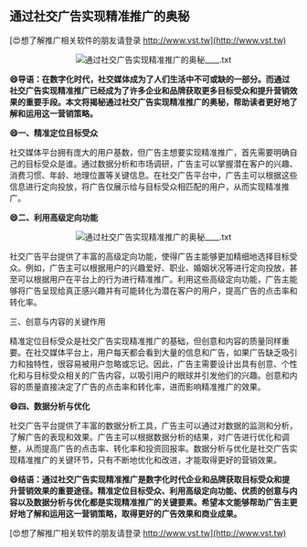## **通过社交广告实现精准推广的奥秘**

[😍想了解推广相关软件的朋友请登录 http://www.vst.tw](http://www.vst.tw)

 <center><img src="https://vst.tw/MP4/tuiguang/png/0.png" alt="通过社交广告实现精准推广的奥秘____.txt"></center>

**😄导语：在数字化时代，社交媒体成为了人们生活中不可或缺的一部分。而通过社交广告实现精准推广已经成为了许多企业和品牌获取更多目标受众和提升营销效果的重要手段。本文将揭秘通过社交广告实现精准推广的奥秘，帮助读者更好地了解和运用这一营销策略。**

**😄一、精准定位目标受众**

社交媒体平台拥有庞大的用户基数，但广告主想要实现精准推广，首先需要明确自己的目标受众是谁。通过数据分析和市场调研，广告主可以掌握潜在客户的兴趣、消费习惯、年龄、地理位置等关键信息。在社交广告平台中，广告主可以根据这些信息进行定向投放，将广告仅展示给与目标受众相匹配的用户，从而实现精准推广。

**😄二、利用高级定向功能**

 <center><img src="https://vst.tw/MP4/tuiguang/png/7.png" alt="通过社交广告实现精准推广的奥秘____.txt"></center>

社交广告平台提供了丰富的高级定向功能，使得广告主能够更加精细地选择目标受众。例如，广告主可以根据用户的兴趣爱好、职业、婚姻状况等进行定向投放，甚至可以根据用户在平台上的行为进行精准推广。利用这些高级定向功能，广告主能够将广告呈现给真正感兴趣并有可能转化为潜在客户的用户，提高广告的点击率和转化率。

三、创意与内容的关键作用

精准定位目标受众是社交广告实现精准推广的基础，但创意和内容的质量同样重要。在社交媒体平台上，用户每天都会看到大量的信息和广告，如果广告缺乏吸引力和独特性，很容易被用户忽略或忘记。因此，广告主需要设计出具有创意、个性化和与目标受众相关的广告内容，以吸引用户的眼球并引发他们的兴趣。创意和内容的质量直接决定了广告的点击率和转化率，进而影响精准推广的效果。

**😄四、数据分析与优化**

社交广告平台提供了丰富的数据分析工具，广告主可以通过对数据的监测和分析，了解广告的表现和效果。广告主可以根据数据分析的结果，对广告进行优化和调整，从而提高广告的点击率、转化率和投资回报率。数据分析与优化是社交广告实现精准推广的关键环节，只有不断地优化和改进，才能取得更好的营销效果。

**😄结语：通过社交广告实现精准推广是数字化时代企业和品牌获取目标受众和提升营销效果的重要途径。精准定位目标受众、利用高级定向功能、优质的创意与内容以及数据分析与优化都是实现精准推广的关键要素。希望本文能够帮助广告主更好地了解和运用这一营销策略，取得更好的广告效果和商业成果。**

[😍想了解推广相关软件的朋友请登录 http://www.vst.tw](http://www.vst.tw)



